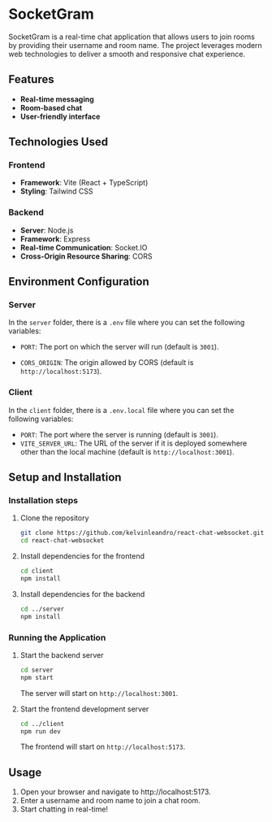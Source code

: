 # SocketGram

SocketGram is a real-time chat application that allows users to join rooms by providing their username and room name. The project leverages modern web technologies to deliver a smooth and responsive chat experience.


## Features

- **Real-time messaging**
- **Room-based chat**
- **User-friendly interface**

## Technologies Used

### Frontend

- **Framework**: Vite (React + TypeScript)
- **Styling**: Tailwind CSS

### Backend

- **Server**: Node.js
- **Framework**: Express
- **Real-time Communication**: Socket.IO
- **Cross-Origin Resource Sharing**: CORS

## Environment Configuration

### Server

In the `server` folder, there is a `.env` file where you can set the following variables:

- `PORT`: The port on which the server will run (default is `3001`).

- `CORS_ORIGIN`: The origin allowed by CORS (default is `http://localhost:5173`).

### Client

In the `client` folder, there is a `.env.local` file where you can set the following variables:

- `PORT`: The port where the server is running (default is `3001`).
- `VITE_SERVER_URL`: The URL of the server if it is deployed somewhere other than the local machine (default is `http://localhost:3001`).

## Setup and Installation

### Installation steps

1. Clone the repository
    ```bash
    git clone https://github.com/kelvinleandro/react-chat-websocket.git
    cd react-chat-websocket
    ```

2. Install dependencies for the frontend
    ```bash
    cd client
    npm install
    ```

2. Install dependencies for the backend
    ```bash
    cd ../server
    npm install
    ```

### Running the Application

1. Start the backend server
    ```bash
    cd server
    npm start
    ```
    The server will start on `http://localhost:3001`.

2. Start the frontend development server
    ```bash
    cd ../client
    npm run dev
    ```
    The frontend will start on `http://localhost:5173`.

## Usage

1. Open your browser and navigate to http://localhost:5173.
2. Enter a username and room name to join a chat room.
3. Start chatting in real-time!
